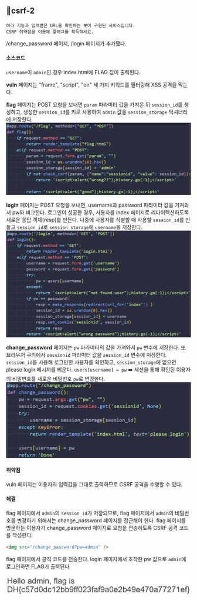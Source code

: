 ## 📍csrf-2

```
여러 기능과 입력받은 URL을 확인하는 봇이 구현된 서비스입니다.
CSRF 취약점을 이용해 플래그를 획득하세요.
```

/change_password 페이지, /login 페이지가 추가됐다.


#### 소스코드

`username`이 `admin`인 경우 index.html에 FLAG 값이 출력된다.

**vuln** 페이지는 "frame", "script", "on" 세 가지 키워드를 필터링해 XSS 공격을 막는다.

**flag** 페이지는 POST 요청을 보내면 `param` 파라미터 값을 가져온 뒤 `session_id`를 생성하고, 생성한 `session_id`를 키로 사용하여 `admin` 값을 `session_storage` 딕셔너리에 저장한다.
![](Attachments/A235DD06-4187-4A7C-831A-2A83EC12A5A8.png)

**login** 페이지는 POST 요청을 보내면, username과 password 파라미터 값을 가져와서 pw와 비교한다.
로그인이 성공한 경우, 사용자를 index 페이지로 리다이렉션하도록 새로운 응답 객체(resp)를 만든다.
나중에 사용자를 식별할 때 사용할 `session_id`를 만들고 `session_id`로  `session_storage`에 `username`을 저장한다.
![](Attachments/69AAAFDA-DF55-480F-B512-955BACED74DA.png)

**change_password** 페이지는 `pw` 파라미터의 값을 가져와서 `pw` 변수에 저장한다.
또 브라우저 쿠키에서 `sessionid` 파라미터 값을 `session_id` 변수에 저장한다.
`session_id`를 사용해 로그인한 사용자를 확인하고, `session_storage`에 없으면 please login 메시지를 띄운다.
`users[username] = pw` ➡️ 세션을 통해 확인된 이용자의 비밀번호를 새로운 비밀번호 `pw`로 변경한다.
![](Attachments/94F6A958-2A39-49F0-8DB0-336D861D4FB8.png)


#### 취약점

vuln 페이지는 이용자의 입력값을 그대로 출력하므로 CSRF 공격을 수행할 수 있다.


#### 해결

flag 페이지에서 `admin`의 `session_id`가 저장되므로, flag 페이지에서 `admin`의 비밀번호를 변경하기 위해서는 change_password 페이지를 접근해야 한다.
flag 페이지를 방문하는 이용자가 change_password 페이지로 요청을 전송하도록 CSRF 공격 코드를 작성한다.

```html
<img src="/change_password?pw=admin" />
```

flag 페이지에서 공격 코드를 전송한다.
login 페이지에서 조작한 pw 값으로 `admin`에 로그인하면 FLAG가 출력된다.

![](Attachments/9E9D25F5-D34D-46EE-A96E-C3EEFAC10E8D.png)

